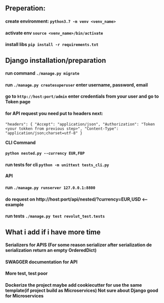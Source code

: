 
## **Preperation:**

#### create environment: `python3.7 -m venv <venv_name>`

#### activate env `source <venv_name>/bin/activate`

#### install libs `pip install -r requirements.txt`


## **Django installation/preparation**

#### run command `./manage.py migrate`

#### run `./manage.py createsuperuser` enter username, password, email

#### go to `http://host:port/admin` enter credentials from your user and go to Token page

#### for API request you need put to headers next: 
`
"headers": {
    "Accept": "application/json",
    "Authorization": "Token <your tokken from previous step>",
    "Content-Type": "application/json;charset=utf-8"
  }
` 


**CLI Command**

#### `python nested.py --currency EUR,FBP`

#### run tests for cli  `python -m unittest tests_cli.py`

**API**

#### run `./manage.py runserver 127.0.0.1:8800`

#### do request on http://host:port/api/nested/?currency=EUR,USD   <-- example

#### run tests `./manage.py test revolut_test.tests`

## **What i add if i have more time**

#### Serializers for APIS (For some reason serializer after serialization de serialization return an empty OrderedDict)

#### SWAGGER documentation for API

#### More test, test poor

#### Dockerize the project maybe add cookiecutter for use the same template(if project build as Microservices) Not sure about Django good for Microservices